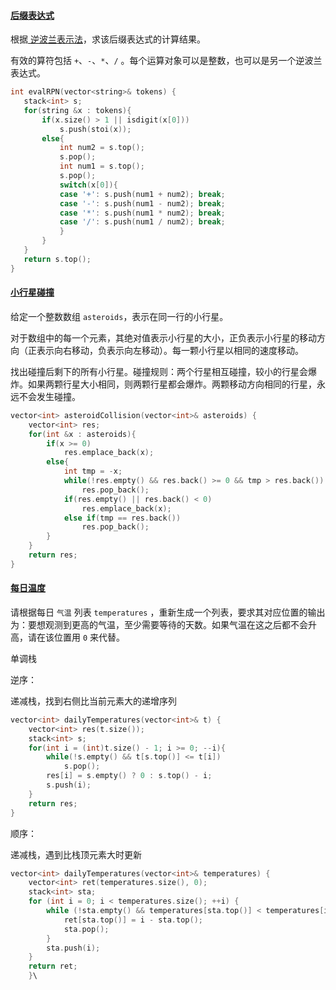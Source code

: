#### [后缀表达式](https://leetcode-cn.com/problems/8Zf90G/)

根据[ 逆波兰表示法](https://baike.baidu.com/item/逆波兰式/128437)，求该后缀表达式的计算结果。

有效的算符包括 `+`、`-`、`*`、`/` 。每个运算对象可以是整数，也可以是另一个逆波兰表达式。

 ```c++
int evalRPN(vector<string>& tokens) {
    stack<int> s;
    for(string &x : tokens){
        if(x.size() > 1 || isdigit(x[0]))
            s.push(stoi(x));
        else{
            int num2 = s.top();
            s.pop();
            int num1 = s.top();
            s.pop();
            switch(x[0]){
            case '+': s.push(num1 + num2); break;
            case '-': s.push(num1 - num2); break;
            case '*': s.push(num1 * num2); break;
            case '/': s.push(num1 / num2); break;
            }
        }
    }
    return s.top();
}
 ```

#### [小行星碰撞](https://leetcode-cn.com/problems/XagZNi/)

给定一个整数数组 `asteroids`，表示在同一行的小行星。

对于数组中的每一个元素，其绝对值表示小行星的大小，正负表示小行星的移动方向（正表示向右移动，负表示向左移动）。每一颗小行星以相同的速度移动。

找出碰撞后剩下的所有小行星。碰撞规则：两个行星相互碰撞，较小的行星会爆炸。如果两颗行星大小相同，则两颗行星都会爆炸。两颗移动方向相同的行星，永远不会发生碰撞。

```c++
vector<int> asteroidCollision(vector<int>& asteroids) {
    vector<int> res;
    for(int &x : asteroids){
        if(x >= 0)
            res.emplace_back(x);
        else{
            int tmp = -x;
            while(!res.empty() && res.back() >= 0 && tmp > res.back())
                res.pop_back();
            if(res.empty() || res.back() < 0)
                res.emplace_back(x);
            else if(tmp == res.back())
                res.pop_back();
        }
    }
    return res;
}
```



#### [每日温度](https://leetcode-cn.com/problems/iIQa4I/)

请根据每日 `气温` 列表 `temperatures` ，重新生成一个列表，要求其对应位置的输出为：要想观测到更高的气温，至少需要等待的天数。如果气温在这之后都不会升高，请在该位置用 `0` 来代替。

 

单调栈

逆序：

递减栈，找到右侧比当前元素大的递增序列

```c++
vector<int> dailyTemperatures(vector<int>& t) {
    vector<int> res(t.size());
    stack<int> s;
    for(int i = (int)t.size() - 1; i >= 0; --i){
        while(!s.empty() && t[s.top()] <= t[i])
            s.pop();
        res[i] = s.empty() ? 0 : s.top() - i;
        s.push(i);
    }
    return res;
}
```

顺序：

递减栈，遇到比栈顶元素大时更新

```c++
vector<int> dailyTemperatures(vector<int>& temperatures) {
    vector<int> ret(temperatures.size(), 0);
    stack<int> sta;
    for (int i = 0; i < temperatures.size(); ++i) {
        while (!sta.empty() && temperatures[sta.top()] < temperatures[i]) {
            ret[sta.top()] = i - sta.top();
            sta.pop();
        }
        sta.push(i);
    }
    return ret;
    }\
```

